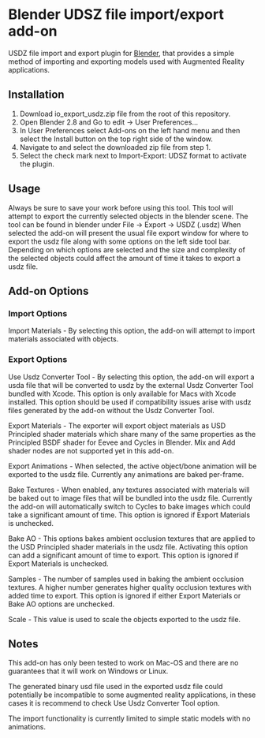 # Blender UDSZ file import/export add-on

USDZ file import and export plugin for [Blender](https://www.blender.org), that provides a simple method of importing and exporting models used with Augmented Reality applications.


## Installation

1. Download io_export_usdz.zip file from the root of this repository.
2. Open Blender 2.8  and Go to edit -> User Preferences...
3. In User Preferences select Add-ons on the left hand menu and then select the Install button on the top right side of the window.
4. Navigate to and select the downloaded zip file from step 1.
5. Select the check mark next to Import-Export: UDSZ format to activate the plugin.


## Usage

Always be sure to save your work before using this tool.
This tool will attempt to export the currently selected objects in the blender scene. 
The tool can be found in blender under File -> Export -> USDZ (.usdz)
When selected the add-on will present the usual file export window for where to export the  usdz file along with some options on the left side tool bar.
Depending on which options are selected and the size and complexity of the selected objects could affect the amount of time it takes to export a usdz file.


## Add-on Options

### Import Options

Import Materials - By selecting this option, the add-on will attempt to import materials associated with objects.

### Export Options

Use Usdz Converter Tool - By selecting this option, the add-on will export a usda file that will be converted to usdz by the external Usdz Converter Tool bundled with Xcode. This option is only available for Macs with Xcode installed. This option should be used if compatibility issues arise with usdz files generated by the add-on without the Usdz Converter Tool.

Export Materials - The exporter will export object materials as USD Principled shader materials which share many of the same properties as the Principled BSDF shader for Eevee and Cycles in Blender. Mix and Add shader nodes are not supported yet in this add-on.

Export Animations - When selected, the active object/bone animation will be exported to the usdz file. Currently any animations are baked per-frame.

Bake Textures - When enabled, any textures associated with materials will be baked out to image files that will be bundled into the usdz file. Currently the add-on will automatically switch to Cycles to bake images which could take a significant amount of time. This option is ignored if Export Materials is unchecked.

Bake AO - This options bakes ambient occlusion textures that are applied to the USD Principled shader materials in the usdz file. Activating this option can add a significant amount of time to export. This option is ignored if Export Materials is unchecked.

Samples - The number of samples used in baking the ambient occlusion textures. A higher number generates higher quality occlusion textures with added time to export. This option is ignored if either Export Materials or Bake AO options are unchecked.

Scale - This value is used to scale the objects exported to the usdz file.

## Notes

This add-on has only been tested to work on Mac-OS and there are no guarantees that it will work on Windows or Linux.

The generated binary usd file used in the exported usdz file could potentially be incompatible to some augmented reality applications, in these cases it is recommend to check Use Usdz Converter Tool option.

The import functionality is currently limited to simple static models with no animations.

